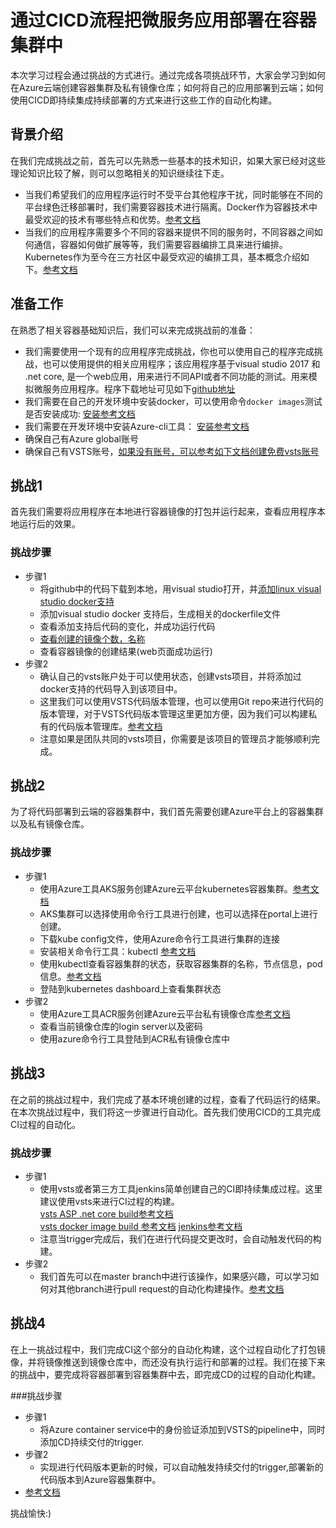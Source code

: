 # 通过CICD流程把微服务应用部署在容器集群中

本次学习过程会通过挑战的方式进行。通过完成各项挑战环节，大家会学习到如何在Azure云端创建容器集群及私有镜像仓库；如何将自己的应用部署到云端；如何使用CICD即持续集成持续部署的方式来进行这些工作的自动化构建。

## 背景介绍

在我们完成挑战之前，首先可以先熟悉一些基本的技术知识，如果大家已经对这些理论知识比较了解，则可以忽略相关的知识继续往下走。

* 当我们希望我们的应用程序运行时不受平台其他程序干扰，同时能够在不同的平台绿色迁移部署时，我们需要容器技术进行隔离。Docker作为容器技术中最受欢迎的技术有哪些特点和优势。[参考文档](https://docs.microsoft.com/zh-cn/dotnet/standard/microservices-architecture/container-docker-introduction/docker-defined)
* 当我们的应用程序需要多个不同的容器来提供不同的服务时，不同容器之间如何通信，容器如何做扩展等等，我们需要容器编排工具来进行编排。Kubernetes作为至今在三方社区中最受欢迎的编排工具，基本概念介绍如下。[参考文档](https://kubernetes.io/docs/concepts/)

## 准备工作

在熟悉了相关容器基础知识后，我们可以来完成挑战前的准备：
* 我们需要使用一个现有的应用程序完成挑战，你也可以使用自己的程序完成挑战，也可以使用提供的相关应用程序；该应用程序基于visual studio 2017 和 .net core, 是一个web应用，用来进行不同API或者不同功能的测试。用来模拟微服务应用程序。程序下载地址可见如下[github地址](https://github.com/DandelionWenjing/API-Playground)
* 我们需要在自己的开发环境中安装docker，可以使用命令`docker images`测试是否安装成功:
[安装参考文档](https://docs.docker.com/install/)
* 我们需要在开发环境中安装Azure-cli工具：
[安装参考文档](https://docs.microsoft.com/en-us/cli/azure/install-azure-cli?view=azure-cli-latest)
* 确保自己有Azure global账号
* 确保自己有VSTS账号，[如果没有账号，可以参考如下文档创建免费vsts账号](https://www.visualstudio.com/zh-hans/)

## 挑战1

首先我们需要将应用程序在本地进行容器镜像的打包并运行起来，查看应用程序本地运行后的效果。

### 挑战步骤
- 步骤1
    - 将github中的代码下载到本地，用visual studio打开，并[添加linux visual studio docker支持](https://docs.microsoft.com/en-us/dotnet/standard/containerized-lifecycle-architecture/design-develop-containerized-apps/visual-studio-tools-for-docker)
    - 添加visual studio docker 支持后，生成相关的dockerfile文件
    - 查看添加支持后代码的变化，并成功运行代码
    - [查看创建的镜像个数，名称](https://docs.docker.com/engine/reference/commandline/images/)
    - 查看容器镜像的创建结果(web页面成功运行)
- 步骤2
    - 确认自己的vsts账户处于可以使用状态，创建vsts项目，并将添加过docker支持的代码导入到该项目中。
    - 这里我们可以使用VSTS代码版本管理，也可以使用Git repo来进行代码的版本管理，对于VSTS代码版本管理这里更加方便，因为我们可以构建私有的代码版本管理库。[参考文档](https://docs.microsoft.com/en-us/vsts/accounts/create-team-project?view=vsts)
    - 注意如果是团队共同的vsts项目，你需要是该项目的管理员才能够顺利完成。

## 挑战2

为了将代码部署到云端的容器集群中，我们首先需要创建Azure平台上的容器集群以及私有镜像仓库。

### 挑战步骤
- 步骤1
    - 使用Azure工具AKS服务创建Azure云平台kubernetes容器集群。[参考文档](https://docs.microsoft.com/en-us/azure/aks/kubernetes-walkthrough)
    - AKS集群可以选择使用命令行工具进行创建，也可以选择在portal上进行创建。
    - 下载kube config文件，使用Azure命令行工具进行集群的连接
    - 安装相关命令行工具：kubectl [参考文档](https://kubernetes.io/docs/tasks/tools/install-kubectl/)
    - 使用kubectl查看容器集群的状态，获取容器集群的名称，节点信息，pod信息。[参考文档](https://kubernetes.io/docs/reference/kubectl/overview/)
    - 登陆到kubernetes dashboard上查看集群状态
- 步骤2
    - 使用Azure工具ACR服务创建Azure云平台私有镜像仓库[参考文档](https://docs.microsoft.com/en-us/azure/container-registry/container-registry-get-started-azure-cli)
    - 查看当前镜像仓库的login server以及密码
    - 使用azure命令行工具登陆到ACR私有镜像仓库中

## 挑战3

在之前的挑战过程中，我们完成了基本环境创建的过程，查看了代码运行的结果。在本次挑战过程中，我们将这一步骤进行自动化。首先我们使用CICD的工具完成CI过程的自动化。

### 挑战步骤
- 步骤1
    - 使用vsts或者第三方工具jenkins简单创建自己的CI即持续集成过程。这里建议使用vsts来进行CI过程的构建。   
    [vsts ASP .net core build参考文档](https://docs.microsoft.com/en-us/vsts/build-release/apps/aspnet/build-aspnet-core?view=vsts&tabs=gitvsts%2Cweb%2Cdeploy-windows)  
    [vsts docker image build 参考文档](https://docs.microsoft.com/en-us/vsts/build-release/apps/containers/build?view=vsts&tabs=web)
    [jenkins参考文档](https://www.pgs-soft.com/blog/cross-platform-application-using-net-core-jenkins-docker/)  
    - 注意当trigger完成后，我们在进行代码提交更改时，会自动触发代码的构建。
- 步骤2
    - 我们首先可以在master branch中进行该操作，如果感兴趣，可以学习如何对其他branch进行pull request的自动化构建操作。[参考文档](https://docs.microsoft.com/en-us/vsts/build-release/actions/ci-build-git?view=vsts)

## 挑战4

在上一挑战过程中，我们完成CI这个部分的自动化构建，这个过程自动化了打包镜像，并将镜像推送到镜像仓库中，而还没有执行运行和部署的过程。我们在接下来的挑战中，要完成将容器部署到容器集群中去，即完成CD的过程的自动化构建。

###挑战步骤
- 步骤1
    - 将Azure container service中的身份验证添加到VSTS的pipeline中，同时添加CD持续交付的trigger.
- 步骤2
    - 实现进行代码版本更新的时候，可以自动触发持续交付的trigger,部署新的代码版本到Azure容器集群中。
- [参考文档](https://docs.microsoft.com/en-us/vsts/build-release/actions/azure-devops-project-aks?view=vsts)

挑战愉快:)







